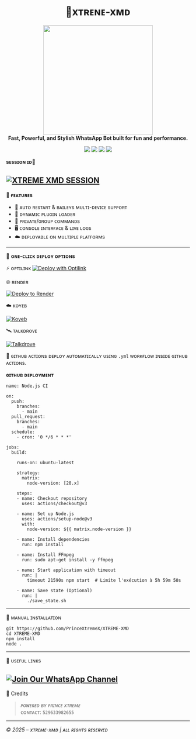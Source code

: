 
<h1 align="center">🚀xᴛʀᴇɴᴇ-xᴍᴅ</h1>

<p align="center">
  <img src="https://files.catbox.moe/jfbed2.jpg" width="300"/><br>
  <b>Fast, Powerful, and Stylish WhatsApp Bot built for fun and performance.</b>
</p>

<p align="center">
  <a href="https://github.com/PrinceXtremeX/XTREME-XMD"><img src="https://img.shields.io/github/stars/PrinceXtremeX/XTREME-XMD?style=flat-square&color=yellow"></a>
  <a href="https://github.com/PrinceXtremeX/XTREME-XMD/fork"><img src="https://img.shields.io/github/forks/PrinceXtremeX/XTREME-XMD?style=flat-square&color=lightblue"></a>
  <a href="https://whatsapp.com/channel/0029Vb9qyTY47XeJ7i0wcQ40"><img src="https://img.shields.io/badge/WhatsApp-Channel-25D366?style=flat-square&logo=whatsapp"></a>
  <a href="https://github.com/PrinceXtremeX"><img src="https://img.shields.io/badge/Dev-Crazynotdev-blueviolet?style=flat-square"></a>
</p>

**sᴇssɪᴏɴ ɪᴅ💫**

[![XTREME XMD SESSION](https://img.shields.io/badge/XTREME%20-XMD%20SESSION-25D366?style=for-the-badge&logo=whatsapp&logoColor=white)](https://haiko-mdx-v2-session.onrender.com/pair)
---

🧠 **ғᴇᴀᴛᴜʀᴇs**

- 🔁 ᴀᴜᴛᴏ ʀᴇsᴛᴀʀᴛ & ʙᴀɪʟᴇʏs ᴍᴜʟᴛɪ-ᴅᴇᴠɪᴄᴇ sᴜᴘᴘᴏʀᴛ  
- 🔌 ᴅʏɴᴀᴍɪᴄ ᴘʟᴜɢɪɴ ʟᴏᴀᴅᴇʀ  
- 🔐 ᴘʀɪᴠᴀᴛᴇ/ɢʀᴏᴜᴘ ᴄᴏᴍᴍᴀɴᴅs  
- 🖥️ ᴄᴏɴsᴏʟᴇ ɪɴᴛᴇʀғᴀᴄᴇ & ʟɪᴠᴇ ʟᴏɢs  
- ☁️ ᴅᴇᴘʟᴏʏᴀʙʟᴇ ᴏɴ ᴍᴜʟᴛɪᴘʟᴇ ᴘʟᴀᴛғᴏʀᴍs  

---

🚀 **ᴏɴᴇ-ᴄʟɪᴄᴋ ᴅᴇᴘʟᴏʏ ᴏᴘᴛɪᴏɴs**

⚡ ᴏᴘᴛɪʟɪɴᴋ
[![Deploy with Optilink](https://img.shields.io/badge/Deploy%20Now-OptiLink-2ecc71?style=for-the-badge)]([https://optiklink.com/home])

🌐 ʀᴇɴᴅᴇʀ

[![Deploy to Render](https://render.com/images/deploy-to-render-button.svg)](https://render.com/deploy?repo=https://github.com/PrinceXtremeX/XTREME-XMD.git)

☁️ ᴋᴏʏᴇʙ

[![Koyeb](https://img.shields.io/badge/Deploy-Koyeb-00C2FF?style=for-the-badge&logo=koyeb)](https://www.koyeb.com)

🛰️ ᴛᴀʟᴋᴅʀᴏᴠᴇ

[![Talkdrove](https://img.shields.io/badge/Deploy-Talkdrove-orange?style=for-the-badge)](#)

🔄 ɢɪᴛʜᴜʙ ᴀᴄᴛɪᴏɴs
ᴅᴇᴘʟᴏʏ ᴀᴜᴛᴏᴍᴀᴛɪᴄᴀʟʟʏ ᴜsɪɴɢ `.yml` ᴡᴏʀᴋғʟᴏᴡ ɪɴsɪᴅᴇ ɢɪᴛʜᴜʙ ᴀᴄᴛɪᴏɴs.


**ɢɪᴛʜᴜʙ ᴅᴇᴘʟᴏʏᴍᴇɴᴛ** 

```
name: Node.js CI

on:
  push:
    branches:
      - main
  pull_request:
    branches:
      - main
  schedule:
    - cron: '0 */6 * * *'  

jobs:
  build:

    runs-on: ubuntu-latest

    strategy:
      matrix:
        node-version: [20.x]

    steps:
    - name: Checkout repository
      uses: actions/checkout@v3

    - name: Set up Node.js
      uses: actions/setup-node@v3
      with:
        node-version: ${{ matrix.node-version }}

    - name: Install dependencies
      run: npm install

    - name: Install FFmpeg
      run: sudo apt-get install -y ffmpeg

    - name: Start application with timeout
      run: |
        timeout 21590s npm start  # Limite l'exécution à 5h 59m 50s

    - name: Save state (Optional)
      run: |
        ./save_state.sh
```

---

🧰 ᴍᴀɴᴜᴀʟ ɪɴsᴛᴀʟʟᴀᴛɪᴏɴ

```ʙᴀsʜ
git https://github.com/PrinceXtremeX/XTREME-XMD
cd XTREME-XMD
npm install
node .
```

---

🔗 ᴜsᴇғᴜʟ ʟɪɴᴋs

[![Join Our WhatsApp Channel](https://img.shields.io/badge/Join%20Channel-WhatsApp-25D366?style=for-the-badge&logo=whatsapp)](https://whatsapp.com/channel/0029Vb9qyTY47XeJ7i0wcQ40)
---

👑 Credits

> *ᴘᴏᴡᴇʀᴇᴅ ʙʏ ᴘʀɪɴᴄᴇ xᴛʀᴇᴍᴇ*  
> ᴄᴏɴᴛᴀᴄᴛ: `529633982655`

---

*©️ 2025 – xᴛʀᴇᴍᴇ-xᴍᴅ | ᴀʟʟ ʀɪɢʜᴛs ʀᴇsᴇʀᴠᴇᴅ*

